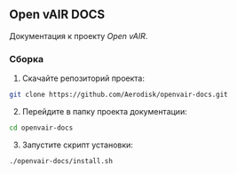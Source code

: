 Open vAIR DOCS
--------------

Документация к проекту *Open vAIR*.

### Сборка

1. Скачайте репозиторий проекта:
```bash
git clone https://github.com/Aerodisk/openvair-docs.git
```

2. Перейдите в папку проекта документации:
```bash
cd openvair-docs
```

3. Запустите скрипт установки:
```bash
./openvair-docs/install.sh
```
